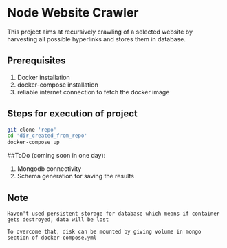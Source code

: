 # Node Website Crawler

This project aims at recursively crawling of a selected website by harvesting all possible hyperlinks and stores them in database.

## Prerequisites
1. Docker installation
2. docker-compose installation
3. reliable internet connection to fetch the docker image

## Steps for execution of project

```bash
git clone 'repo'
cd 'dir_created_from_repo'
docker-compose up
```

##ToDo (coming soon in one day):
1. Mongodb connectivity
2. Schema generation for saving the results

## Note
```
Haven't used persistent storage for database which means if container gets destroyed, data will be lost

To overcome that, disk can be mounted by giving volume in mongo section of docker-compose.yml
```